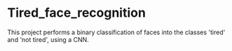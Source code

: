 # Tired_face_recognition
This project performs a binary classification of faces into the classes 'tired' and 'not tired', using a CNN.
